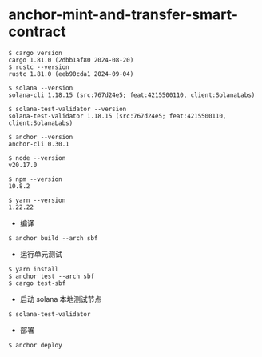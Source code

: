 # anchor-mint-and-transfer-smart-contract

```shell
$ cargo version
cargo 1.81.0 (2dbb1af80 2024-08-20)
$ rustc --version
rustc 1.81.0 (eeb90cda1 2024-09-04)
```

```shell
$ solana --version
solana-cli 1.18.15 (src:767d24e5; feat:4215500110, client:SolanaLabs)
```

```shell
$ solana-test-validator --version
solana-test-validator 1.18.15 (src:767d24e5; feat:4215500110, client:SolanaLabs)
```

```shell
$ anchor --version   
anchor-cli 0.30.1
```

```shell
$ node --version
v20.17.0
```

```shell
$ npm --version
10.8.2
```

```shell
$ yarn --version
1.22.22
```

* 编译

```shell
$ anchor build --arch sbf
```

* 运行单元测试

```shell
$ yarn install
$ anchor test --arch sbf
$ cargo test-sbf
```

* 启动 solana 本地测试节点

```shell
$ solana-test-validator
```

* 部署

```shell
$ anchor deploy
```

